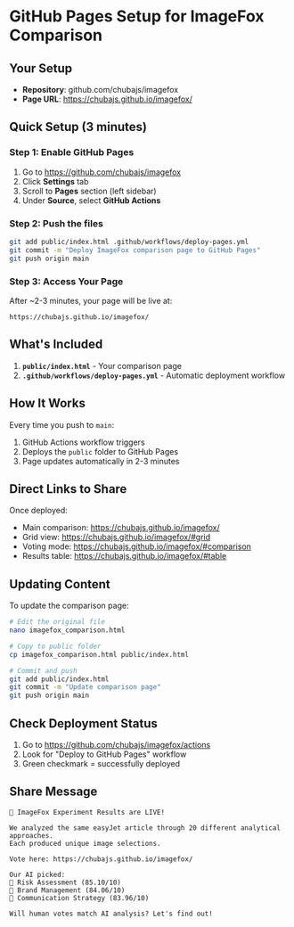 # GitHub Pages Setup for ImageFox Comparison

## Your Setup
- **Repository**: github.com/chubajs/imagefox
- **Page URL**: https://chubajs.github.io/imagefox/

## Quick Setup (3 minutes)

### Step 1: Enable GitHub Pages
1. Go to https://github.com/chubajs/imagefox
2. Click **Settings** tab
3. Scroll to **Pages** section (left sidebar)
4. Under **Source**, select **GitHub Actions**

### Step 2: Push the files
```bash
git add public/index.html .github/workflows/deploy-pages.yml
git commit -m "Deploy ImageFox comparison page to GitHub Pages"
git push origin main
```

### Step 3: Access Your Page
After ~2-3 minutes, your page will be live at:
```
https://chubajs.github.io/imagefox/
```

## What's Included

1. **`public/index.html`** - Your comparison page
2. **`.github/workflows/deploy-pages.yml`** - Automatic deployment workflow

## How It Works

Every time you push to `main`:
1. GitHub Actions workflow triggers
2. Deploys the `public` folder to GitHub Pages
3. Page updates automatically in 2-3 minutes

## Direct Links to Share

Once deployed:
- Main comparison: https://chubajs.github.io/imagefox/
- Grid view: https://chubajs.github.io/imagefox/#grid
- Voting mode: https://chubajs.github.io/imagefox/#comparison
- Results table: https://chubajs.github.io/imagefox/#table

## Updating Content

To update the comparison page:
```bash
# Edit the original file
nano imagefox_comparison.html

# Copy to public folder
cp imagefox_comparison.html public/index.html

# Commit and push
git add public/index.html
git commit -m "Update comparison page"
git push origin main
```

## Check Deployment Status

1. Go to https://github.com/chubajs/imagefox/actions
2. Look for "Deploy to GitHub Pages" workflow
3. Green checkmark = successfully deployed

## Share Message

```
🚀 ImageFox Experiment Results are LIVE!

We analyzed the same easyJet article through 20 different analytical approaches.
Each produced unique image selections.

Vote here: https://chubajs.github.io/imagefox/

Our AI picked:
🥇 Risk Assessment (85.10/10)
🥈 Brand Management (84.06/10)
🥉 Communication Strategy (83.96/10)

Will human votes match AI analysis? Let's find out!
```